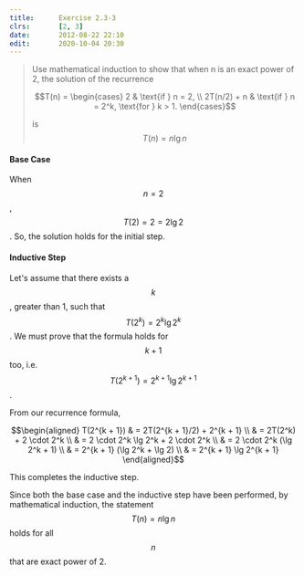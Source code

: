 ```yaml
---
title:      Exercise 2.3-3
clrs:       [2, 3]
date:       2012-08-22 22:10
edit:       2020-10-04 20:30
---
```


> Use mathematical induction to show that when n is an exact power of 2, the solution of the recurrence
>
> $$T(n) = \begin{cases}
     2           & \text{if } n = 2, \\
     2T(n/2) + n & \text{if } n = 2^k, \text{for } k > 1.
\end{cases}$$
>
> is $$T(n) = n\lg n$$

#### Base Case

When $$n = 2$$, $$T(2) = 2 = 2 \lg 2$$. So, the solution holds for the initial step.

#### Inductive Step

Let's assume that there exists a $$k$$, greater than 1, such that $$T(2^k) = 2^k \lg 2^k$$. We must prove that the formula holds for $$k + 1$$ too, i.e. $$T(2^{k + 1}) = 2^{k + 1} \lg 2^{k + 1}$$.

From our recurrence formula,

$$\begin{aligned}
T(2^{k + 1}) & = 2T(2^{k + 1}/2) + 2^{k + 1} \\
             & = 2T(2^k) + 2 \cdot 2^k \\
             & = 2 \cdot 2^k \lg 2^k + 2 \cdot 2^k \\
             & = 2 \cdot 2^k (\lg 2^k + 1) \\
             & = 2^{k + 1} (\lg 2^k + \lg 2) \\
             & = 2^{k + 1} \lg 2^{k + 1}
\end{aligned}$$

This completes the inductive step.

Since both the base case and the inductive step have been performed, by mathematical induction, the statement $$T(n) = n\lg n$$ holds for all $$n$$ that are exact power of 2.
